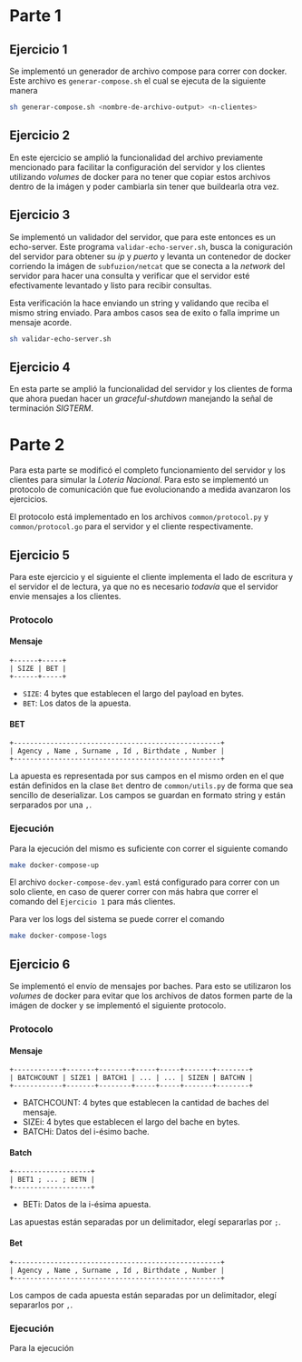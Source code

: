 # Parte 1

## Ejercicio 1

Se implementó un generador de archivo compose para correr con docker. Este archivo es `generar-compose.sh` el cual se ejecuta de la siguiente manera

```sh
sh generar-compose.sh <nombre-de-archivo-output> <n-clientes>
```

## Ejercicio 2

En este ejercicio se amplió la funcionalidad del archivo previamente mencionado para facilitar la configuración del servidor y los clientes utilizando _volumes_ de docker para no tener que copiar estos archivos dentro de la imágen y poder cambiarla sin tener que buildearla otra vez.

## Ejercicio 3

Se implementó un validador del servidor, que para este entonces es un echo-server. Este programa `validar-echo-server.sh`, busca la coniguración del servidor para obtener su _ip_ y _puerto_ y levanta un contenedor de docker corriendo la imágen de `subfuzion/netcat` que se conecta a la _network_ del servidor para hacer una consulta y verificar que el servidor esté efectivamente levantado y listo para recibir consultas.

Esta verificación la hace enviando un string y validando que reciba el mismo string enviado. Para ambos casos sea de exito o falla imprime un mensaje acorde.

```sh
sh validar-echo-server.sh
```

## Ejercicio 4

En esta parte se amplió la funcionalidad del servidor y los clientes de forma que ahora puedan hacer un _graceful-shutdown_ manejando la señal de terminación _SIGTERM_.

# Parte 2

Para esta parte se modificó el completo funcionamiento del servidor y los clientes para simular la _Loteria Nacional_. Para esto se implementó un protocolo de comunicación que fue evolucionando a medida avanzaron los ejercicios.

El protocolo está implementado en los archivos `common/protocol.py` y `common/protocol.go` para el servidor y el cliente respectivamente.

## Ejercicio 5

Para este ejercicio y el siguiente el cliente implementa el lado de escritura y el servidor el de lectura, ya que no es necesario _todavía_ que el servidor envie mensajes a los clientes.


### Protocolo

#### Mensaje

```terminal
+------+-----+
| SIZE | BET |
+------+-----+
```

* `SIZE`: 4 bytes que establecen el largo del payload en bytes.
* `BET`: Los datos de la apuesta.

#### BET

```terminal
+---------------------------------------------------+
| Agency , Name , Surname , Id , Birthdate , Number |
+---------------------------------------------------+
```

La apuesta es representada por sus campos en el mismo orden en el que están definidos en la clase `Bet` dentro de `common/utils.py` de forma que sea sencillo de deserializar. Los campos se guardan en formato string y están serparados por una `,`.

### Ejecución

Para la ejecución del mismo es suficiente con correr el siguiente comando

```sh
make docker-compose-up
```

El archivo `docker-compose-dev.yaml` está configurado para correr con un solo cliente, en caso de querer correr con más habra que correr el comando del `Ejercicio 1` para más clientes.

Para ver los logs del sistema se puede correr el comando

```sh
make docker-compose-logs
```

## Ejercicio 6

Se implementó el envío de mensajes por baches. Para esto se utilizaron los _volumes_ de docker para evitar que los archivos de datos formen parte de la imágen de docker y se implementó el siguiente protocolo.

### Protocolo

#### Mensaje

```terminal
+------------+-------+--------+-----+-----+-------+--------+
| BATCHCOUNT | SIZE1 | BATCH1 | ... | ... | SIZEN | BATCHN |
+------------+-------+--------+-----+-----+-------+--------+
```

- BATCHCOUNT: 4 bytes que establecen la cantidad de baches del mensaje. 
- SIZEi: 4 bytes que establecen el largo del bache en bytes.
- BATCHi: Datos del i-ésimo bache.

#### Batch

```terminal
+-------------------+
| BET1 ; ... ; BETN |
+-------------------+
```

- BETi: Datos de la i-ésima apuesta.

Las apuestas están separadas por un delimitador, elegí separarlas por `;`.

#### Bet

```terminal
+---------------------------------------------------+
| Agency , Name , Surname , Id , Birthdate , Number |
+---------------------------------------------------+
```

Los campos de cada apuesta están separadas por un delimitador, elegí separarlos por `,`.

### Ejecución

Para la ejecución
